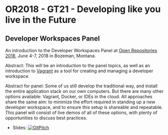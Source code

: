 # OR2018 - GT21 - Developing like you live in the Future
## Developer Workspaces Panel

An introduction to the Developer Workspaces Panel at [Open Repositories 2018](http://www.or2018.net/), June 4-7, 2018 in Bozeman, Montana.

Abstract: This will be an introduction to the panel topics, as well as an introduction to [Vagrant](https://www.vagrantup.com) as a tool for creating and managing a developer workspace.

Abstract for panel: Some of us still develop the traditional way, and install the entire application stack on our own computers. But there are many other options available: Vagrant, Docker, or IDEs in the cloud. All approaches share the same aim: to minimize the effort required in standing up a new developer workspace, and to ensure this setup is shareable and repeatable. This panel will consist of live demos of all of these options, with plenty of opportunities to discuss best practices.

* Slides: [![GitPitch](https://gitpitch.com/assets/badge.svg)](https://gitpitch.com/hardyoyo/talk-or18-dev-workspace-panel)

